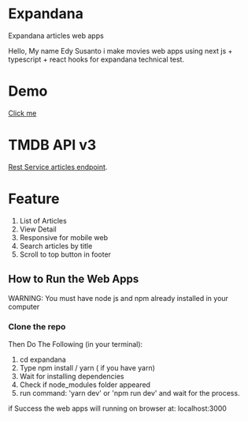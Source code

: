 # Expandana
Expandana articles web apps

Hello, My name Edy Susanto i make movies web apps using next js + typescript + react hooks for expandana technical test.

# Demo
[Click me](https://expand-dana.vercel.app/)

# TMDB API v3
[Rest Service articles endpoint](https://d3azclimn6leqm.cloudfront.net/test/data.json).

# Feature

1. List of Articles
2. View Detail
3. Responsive for mobile web
4. Search articles by title
5. Scroll to top button in footer

## How to Run the Web Apps
WARNING: You must have node js and npm already installed in your computer
### Clone the repo

Then Do The Following (in your terminal):
1. cd expandana
2. Type npm install / yarn ( if you have yarn)
3. Wait for installing dependencies
4. Check if node_modules folder appeared
5. run command: 'yarn dev' or  'npm run dev' and wait for the process.


if Success the web apps will running on browser at: localhost:3000


